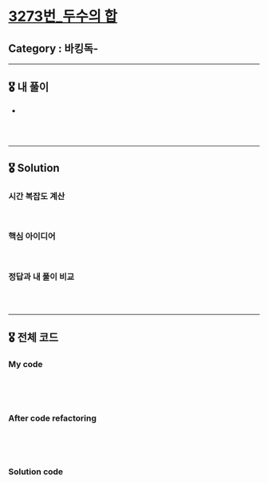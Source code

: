 # [3273번_두수의 합](https://www.acmicpc.net/problem/14889)

##  Category : 바킹독-

-----

## 🎖 내 풀이

+ 

<br>

<br>

-------

## 🎖 Solution

### 시간 복잡도 계산 

<br>

### 핵심 아이디어

<br>

### 정답과 내 풀이 비교

<br>

<br>

-----

## 🎖 전체 코드

### My code

```c++

```

<br>

<br>

### After code refactoring

```c++
```

<br>

<br>

### Solution code

```c++
```


